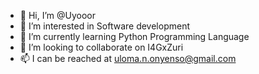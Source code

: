 - 👋 Hi, I’m @Uyooor
- 👀 I’m interested in Software development
- 🌱 I’m currently learning Python Programming Language
- 💞️ I’m looking to collaborate on I4GxZuri
- 📫 I can be reached at uloma.n.onyenso@gmail.com

<!---
Uyooor/Uyooor is a ✨ special ✨ repository because its `README.md` (this file) appears on your GitHub profile.
You can click the Preview link to take a look at your changes.
--->
